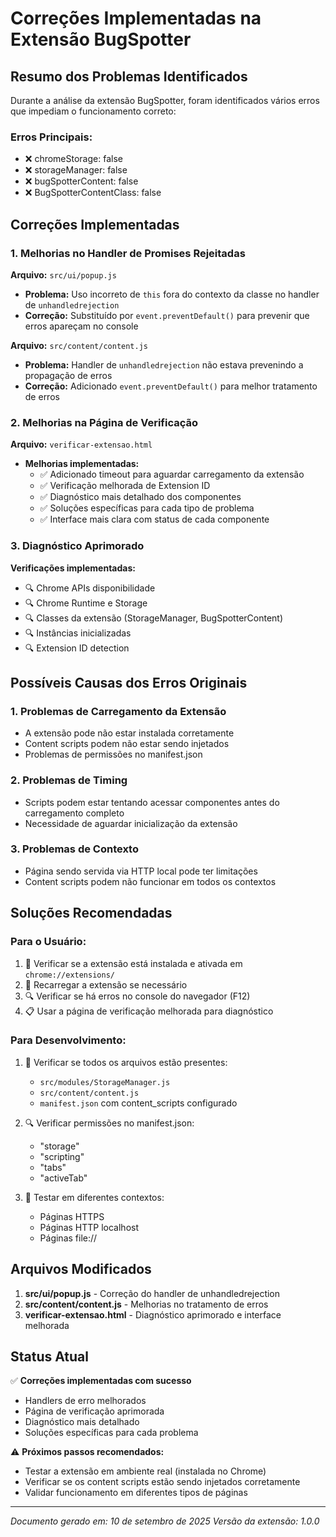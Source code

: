 # Correções Implementadas na Extensão BugSpotter

## Resumo dos Problemas Identificados

Durante a análise da extensão BugSpotter, foram identificados vários erros que impediam o funcionamento correto:

### Erros Principais:
- ❌ chromeStorage: false
- ❌ storageManager: false 
- ❌ bugSpotterContent: false
- ❌ BugSpotterContentClass: false

## Correções Implementadas

### 1. Melhorias no Handler de Promises Rejeitadas

**Arquivo:** `src/ui/popup.js`
- **Problema:** Uso incorreto de `this` fora do contexto da classe no handler de `unhandledrejection`
- **Correção:** Substituído por `event.preventDefault()` para prevenir que erros apareçam no console

**Arquivo:** `src/content/content.js`
- **Problema:** Handler de `unhandledrejection` não estava prevenindo a propagação de erros
- **Correção:** Adicionado `event.preventDefault()` para melhor tratamento de erros

### 2. Melhorias na Página de Verificação

**Arquivo:** `verificar-extensao.html`
- **Melhorias implementadas:**
  - ✅ Adicionado timeout para aguardar carregamento da extensão
  - ✅ Verificação melhorada de Extension ID
  - ✅ Diagnóstico mais detalhado dos componentes
  - ✅ Soluções específicas para cada tipo de problema
  - ✅ Interface mais clara com status de cada componente

### 3. Diagnóstico Aprimorado

**Verificações implementadas:**
- 🔍 Chrome APIs disponibilidade
- 🔍 Chrome Runtime e Storage
- 🔍 Classes da extensão (StorageManager, BugSpotterContent)
- 🔍 Instâncias inicializadas
- 🔍 Extension ID detection

## Possíveis Causas dos Erros Originais

### 1. Problemas de Carregamento da Extensão
- A extensão pode não estar instalada corretamente
- Content scripts podem não estar sendo injetados
- Problemas de permissões no manifest.json

### 2. Problemas de Timing
- Scripts podem estar tentando acessar componentes antes do carregamento completo
- Necessidade de aguardar inicialização da extensão

### 3. Problemas de Contexto
- Página sendo servida via HTTP local pode ter limitações
- Content scripts podem não funcionar em todos os contextos

## Soluções Recomendadas

### Para o Usuário:
1. 🔧 Verificar se a extensão está instalada e ativada em `chrome://extensions/`
2. 🔄 Recarregar a extensão se necessário
3. 🔍 Verificar se há erros no console do navegador (F12)
4. 📋 Usar a página de verificação melhorada para diagnóstico

### Para Desenvolvimento:
1. 🔧 Verificar se todos os arquivos estão presentes:
   - `src/modules/StorageManager.js`
   - `src/content/content.js`
   - `manifest.json` com content_scripts configurado

2. 🔍 Verificar permissões no manifest.json:
   - "storage"
   - "scripting"
   - "tabs"
   - "activeTab"

3. 🔄 Testar em diferentes contextos:
   - Páginas HTTPS
   - Páginas HTTP localhost
   - Páginas file://

## Arquivos Modificados

1. **src/ui/popup.js** - Correção do handler de unhandledrejection
2. **src/content/content.js** - Melhorias no tratamento de erros
3. **verificar-extensao.html** - Diagnóstico aprimorado e interface melhorada

## Status Atual

✅ **Correções implementadas com sucesso**
- Handlers de erro melhorados
- Página de verificação aprimorada
- Diagnóstico mais detalhado
- Soluções específicas para cada problema

⚠️ **Próximos passos recomendados:**
- Testar a extensão em ambiente real (instalada no Chrome)
- Verificar se os content scripts estão sendo injetados corretamente
- Validar funcionamento em diferentes tipos de páginas

---

*Documento gerado em: 10 de setembro de 2025*
*Versão da extensão: 1.0.0*